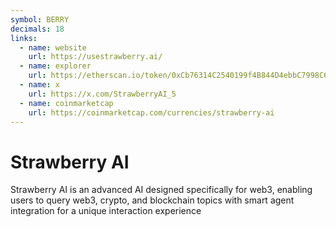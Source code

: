 ```yaml
---
symbol: BERRY
decimals: 18
links:
  - name: website
    url: https://usestrawberry.ai/
  - name: explorer
    url: https://etherscan.io/token/0xCb76314C2540199f4B844D4ebbC7998C604880cA
  - name: x
    url: https://x.com/StrawberryAI_5
  - name: coinmarketcap
    url: https://coinmarketcap.com/currencies/strawberry-ai
---
```


# Strawberry AI

Strawberry AI is an advanced AI designed specifically for web3, enabling users to query web3, crypto, and blockchain topics with smart agent integration for a unique interaction experience
